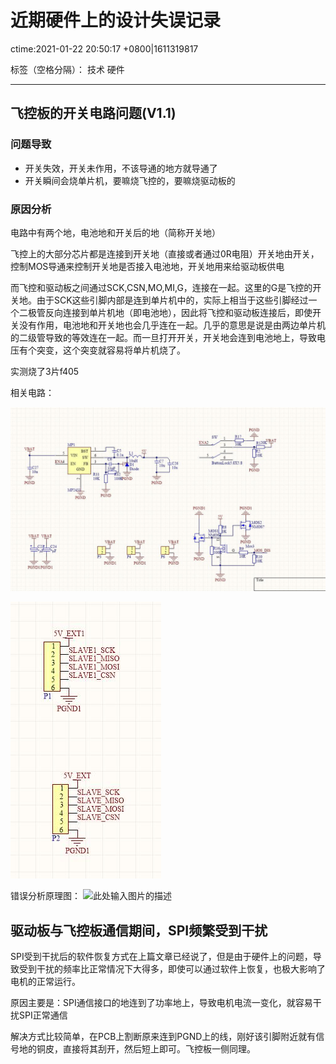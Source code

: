 # 近期硬件上的设计失误记录
ctime:2021-01-22 20:50:17 +0800|1611319817

标签（空格分隔）： 技术 硬件

---

## 飞控板的开关电路问题(V1.1)

### 问题导致
 - 开关失效，开关未作用，不该导通的地方就导通了
 - 开关瞬间会烧单片机，要嘛烧飞控的，要嘛烧驱动板的
  
### 原因分析

电路中有两个地，电池地和开关后的地（简称开关地）

飞控上的大部分芯片都是连接到开关地（直接或者通过0R电阻）开关地由开关，控制MOS导通来控制开关地是否接入电池地，开关地用来给驱动板供电

而飞控和驱动板之间通过SCK,CSN,MO,MI,G，连接在一起。这里的G是飞控的开关地。由于SCK这些引脚内部是连到单片机中的，实际上相当于这些引脚经过一个二极管反向连接到单片机地（即电池地），因此将飞控和驱动板连接后，即使开关没有作用，电池地和开关地也会几乎连在一起。几乎的意思是说是由两边单片机的二级管导致的等效连在一起。而一旦打开开关，开关地会连到电池地上，导致电压有个突变，这个突变就容易将单片机烧了。

实测烧了3片f405

相关电路：

![此处输入图片的描述][1]

[1]: https://raw.githubusercontent.com/Ncerzzk/MyBlog/master/img/shiwu1.jpg
![此处输入图片的描述][2]

[2]: https://raw.githubusercontent.com/Ncerzzk/MyBlog/master/img/shiwu2.jpg

错误分析原理图：
![此处输入图片的描述][3]

[3]: https://raw.githubusercontent.com/Ncerzzk/MyBlog/master/img/shiwufenxi.jpg

## 驱动板与飞控板通信期间，SPI频繁受到干扰

SPI受到干扰后的软件恢复方式在上篇文章已经说了，但是由于硬件上的问题，导致受到干扰的频率比正常情况下大得多，即使可以通过软件上恢复，也极大影响了电机的正常运行。

原因主要是：SPI通信接口的地连到了功率地上，导致电机电流一变化，就容易干扰SPI正常通信

解决方式比较简单，在PCB上割断原来连到PGND上的线，刚好该引脚附近就有信号地的铜皮，直接将其刮开，然后短上即可。飞控板一侧同理。


